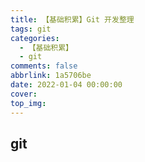 ```yaml
---
title: 【基础积累】Git 开发整理
tags: git
categories:
  - 【基础积累】
  - git
comments: false
abbrlink: 1a5706be
date: 2022-01-04 00:00:00
cover:
top_img:
---
```


## git
